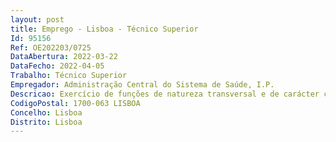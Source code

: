 ```yaml
--- 
layout: post
title: Emprego - Lisboa - Técnico Superior
Id: 95156
Ref: OE202203/0725
DataAbertura: 2022-03-22
DataFecho: 2022-04-05
Trabalho: Técnico Superior
Empregador: Administração Central do Sistema de Saúde, I.P.
Descricao: Exercício de funções de natureza transversal e de carácter consultivo, de estudo, planeamento, avaliação e aplicação de métodos e processos de natureza técnica e ou científica, que contribuem para fundamentar e preparar a decisão superior, nos domínios das relações internacionais, incluindo a elaboração de pareceres Elaboração de informações sobre os regimes de trabalho e estatutos dos trabalhadores que exercem funções no Serviço Nacional de Saúde, designadamente no âmbito das carreiras especiais da saúde Colaboração na gestão do Internato Médico, em colaboração com outras Entidades centrais, regionais e locais Gestão e recolha de informação do Portal de Recursos Humanos que serve de suporte à tramitação dos processos relativos à aquisição de serviços, mobilidade dos trabalhadores, das carreiras gerais e especiais da saúde, e recrutamento de trabalhadores através da celebração da celebração de contrato de trabalho, ao abrigo do Código de Trabalho, para o exercício de funções nos serviços e estabelecimentos de saúde integrados no Serviço Nacional de Saúde.Física Médica – Reconhecimento de título (Portaria n.º 254 2021, de 16 de novembro)
CodigoPostal: 1700-063 LISBOA
Concelho: Lisboa
Distrito: Lisboa
--- 
```

